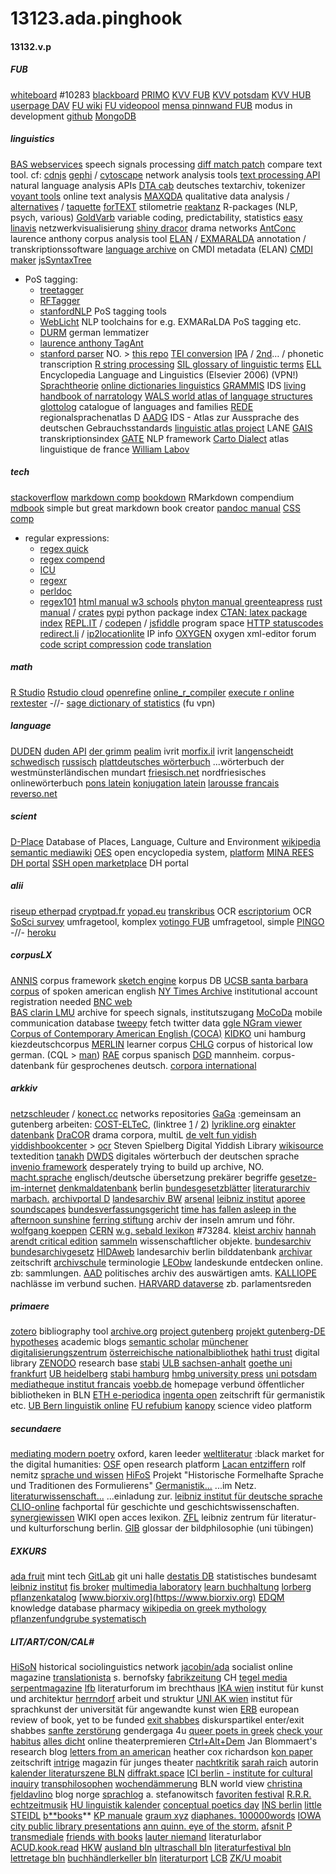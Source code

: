 # 13123.ada.pinghook
#### 13132.v.p
##### FUB
[whiteboard](https://mycampus.imp.fu-berlin.de/x/UxPj6c) #10283
[blackboard](https://fu-berlin.blackboard.com/webapps/portal/execute/tabs/tabAction?tab_tab_group_id=_1_1)
[PRIMO](https://fu-berlin.primo.exlibrisgroup.com/discovery/search?vid=49KOBV_FUB:FUB)
[KVV FUB](https://www.fu-berlin.de/vv/de/fb)
[KVV potsdam](https://puls.uni-potsdam.de/qisserver/rds?state=wtree&search=1&category=veranstaltung.browse&topitem=lectures&subitem=lectureindex&breadcrumb=lectureindex)
[KVV HUB](https://agnes.hu-berlin.de/lupo/rds?state=wtree&search=1&category=veranstaltung.browse&navigationPosition=functions%2Clectureindex&breadcrumb=lectureindex&topitem=functions&subitem=lectureindex)
[userpage DAV](https://webdav.zedat.fu-berlin.de)
[FU wiki](https://wikis.fu-berlin.de/spacedirectory/view.action)
[FU videopool](https://fu-berlin.eu.vbrickrev.com/#/media/all)
[mensa pinnwand FUB](https://userblogs.fu-berlin.de/mensapinnwand) modus in development
[github](https://github.com/esteeschwarz/DH_essais)
[MongoDB](https://cloud.mongodb.com)
##### linguistics
[BAS webservices](https://clarin.phonetik.uni-muenchen.de/BASWebServices/interface) speech signals processing
[diff match patch](https://neil.fraser.name/software/diff_match_patch/demos/diff.html) compare text tool. cf: [cdnjs](https://cdnjs.com/libraries/diff_match_patch)
[gephi](https://gephi.org) / [cytoscape](https://cytoscape.org/download.html) network analysis tools
[text processing API](http://text-processing.com) natural language analysis APIs
[DTA cab](https://www.deutschestextarchiv.de/public/cab/file) deutsches textarchiv, tokenizer
[voyant tools](https://voyant-tools.org) online text analysis
[MAXQDA](#) qualitative data analysis / [alternatives](https://alternativeto.net/software/maxqda/) / [taquette](https://www.taguette.org/getting-started.html)
[forTEXT](https://fortext.net/routinen/methoden/stilometrie) stilometrie
[reaktanz](https://reaktanz.de/?c=hacking&s=koRpus) R-packages (NLP, psych, various) 
[GoldVarb](https://albuquerque.bioinformatics.uottawa.ca/lab/software.html) variable coding, predictability, statistics
[easy linavis](https://exit.rotefadenbuecher.de/uni/public/ezlinavis/) netzwerkvisualisierung
[shiny dracor](https://shiny.dracor.org) drama networks
[AntConc](http://www.laurenceanthony.net/software/antconc/) laurence anthony corpus analysis tool
[ELAN](https://archive.mpi.nl/tla/elan) / [EXMARALDA](https://exmaralda.org) annotation / transkriptionssoftware
[language archive](https://archive.mpi.nl/tla/accepted-metadata) on CMDI metadata (ELAN)
[CMDI maker](https://cmdi-maker.uni-koeln.de)
[jsSyntaxTree](http://www.ironcreek.net/syntaxtree/)
- PoS tagging:
	- [treetagger](https://cis.uni-muenchen.de/~schmid/tools/TreeTagger/) 
	- [RFTagger](https://www.cis.lmu.de/~schmid/tools/RFTagger/) 
	- [stanfordNLP](https://nlp.stanford.edu/software/tagger.shtml) PoS tagging tools
	- [WebLicht](https://weblicht.sfs.uni-tuebingen.de/weblicht/) NLP toolchains for e.g. EXMARaLDA PoS tagging etc.
	- [DURM](https://www.semanticsoftware.info/durm-german-lemmatizer) german lemmatizer
	- [laurence anthony TagAnt](https://www.laurenceanthony.net/software/tagant/)
	- [stanford parser](http://nlp.stanford.edu:8080/parser/) NO. \> [this repo](https://github.com/stanfordnlp/CoreNLP)
[TEI conversion](https://oxgarage2.tei-c.org/#)
[IPA](https://ipa.typeit.org/full/) / [2nd](https://westonruter.github.io/ipa-chart/keyboard/)… / phonetic transcription
[R string processing](https://stringi.gagolewski.com)
[SIL glossary of linguistic terms](https://glossary.sil.org/term)
[ELL](https://dbis.ur.de/detail.php?bib_id=fub&colors=&ocolors=&lett=fs&tid=0&titel_id=6277) Encyclopedia Language and Linguistics (Elsevier 2006) (VPN!)
[Sprachtheorie](https://www.christianlehmann.eu/ling/ling_theo/index.html "Sprachtheorie")
[online dictionaries linguistics](http://mmmann.de/Sprache/online-wbb-ling.html)
[GRAMMIS](https://grammis.ids-mannheim.de/progr@mm/4055) IDS
[living handbook of narratology](http://www.lhn.uni-hamburg.de/contents.html)
[WALS world atlas of language structures](https://wals.info/feature/67A#2/25.5/148.2)
[glottolog](https://glottolog.org) catalogue of languages and families
[REDE](https://www.regionalsprache.de) regionalsprachenatlas D
[AADG](https://prowiki.ids-mannheim.de//bin/view/AADG/WebHome) IDS - Atlas zur Aussprache des deutschen Gebrauchsstandards
[linguistic atlas project](https://linguisticatlasproject.org) LANE
[GAIS](http://prowiki.ids-mannheim.de/bin/view/GAIS/TranskriptionIndex) transkriptionsindex
[GATE](https://gate.ac.uk/sale/tao/index.html) NLP framework
[Carto Dialect](http://lig-tdcge.imag.fr/cartodialect5/#/) atlas linguistique de france
[William Labov](https://www.ling.upenn.edu/~wlabov/)
##### tech
[stackoverflow](https://stackoverflow.com/questions)
[markdown comp](https://spec.commonmark.org/0.30/)
[bookdown](https://bookdown.org/yihui/rmarkdown/) RMarkdown compendium
[mdbook](https://rust-lang.github.io/mdBook/guide/installation.html) simple but great markdown book creator
[pandoc manual](https://pandoc.org/MANUAL.html)
[CSS comp](https://developer.mozilla.org/de/docs/Web/CSS/float)
- regular expressions:
	- [regex quick](https://ahkde.github.io/docs/misc/RegEx-QuickRef.htm#Common)
	- [regex compend](https://pubs.opengroup.org/onlinepubs/9699919799/basedefs/V1_chap09.html)
	- [ICU](https://unicode-org.github.io/icu/userguide/strings/regexp.html)
	- [regexr](https://regexr.com)
	- [perldoc](https://perldoc.perl.org/perlre#Regular-Expressions)
	- [regex101](https://regex101.com)
[html manual w3 schools](https://www.w3schools.com/html/)
[phyton manual greenteapress](https://greenteapress.com/thinkpython2/html/index.html)
[rust manual](https://doc.rust-lang.org/book/title-page.html) / [crates](https://crates.io)
[pypi](https://pypi.org) python package index
[CTAN: latex package index](https://ctan.org/pkg/)
[REPL.IT](https://replit.com/@JuliaNakotte/rainbow-poem#main.py) / [codepen](https://codepen.io) / [jsfiddle](https://jsfiddle.net/p3osqrdn/) program space
[HTTP statuscodes](https://de.wikipedia.org/wiki/HTTP-Statuscode#)
[redirect.li](https://redirect.li) / [ip2locationlite](https://www.ip2location.io/#ip2locationlite) IP info
[OXYGEN](https://www.oxygenxml.com/forum/) oxygen xml-editor forum
[code script compression](https://freecodingtools.org/online-minifier/python)
[code translation](https://www.codeconvert.ai/app)
##### math
[R Studio](https://www.rstudio.com)
[Rstudio cloud](https://posit.cloud)
[openrefine](https://openrefine.org/docs)
[online\_r\_compiler](https://www.online-ide.com/online_r_compiler)
[execute r online](https://www.tutorialspoint.com/execute_r_online.php)
[rextester](https://rextester.com/IXOWO88708) -//-
[sage dictionary of statistics](https://methods.sagepub.com/reference/the-sage-dictionary-of-statistics) (fu vpn)
##### language
[DUDEN](https://www.munzinger.de/search/query?query.id=query-duden)
[duden API](https://api.duden.io/?shell#introduction)
[der grimm](http://woerterbuchnetz.de/cgi-bin/WBNetz/wbgui_py?sigle=DWB&mode=Vernetzung&hitlist=&patternlist=&lemid=GA00001#XGA00001)
[pealim](https://www.pealim.com/search/?q=%D7%A9%D7%A2%D7%A9%D7%A2) ivrit
[morfix.il](https://www.morfix.co.il/%D7%9E%D7%99%D7%97%D7%93%D7%95%D7%AA) ivrit
[langenscheidt schwedisch](https://de.langenscheidt.com/deutsch-schwedisch/ahnung)
[russisch](http://www.russian-online.net/de_start/grammatik/index.php)
[plattdeutsches wörterbuch](http://neon.niederlandistik.fu-berlin.de/de/plattdeutsch/wb?such=wichel) ...wörterbuch der westmünsterländischen mundart
[friesisch.net](https://www.friesisch.net) nordfriesisches onlinewörterbuch
[pons latein](https://de.pons.com/%C3%BCbersetzung/latein-deutsch/manus)
[konjugation latein](http://www.lateinseiten.de/konjugator/kon80/index.htm)
[larousse francais](https://www.larousse.fr/dictionnaires/allemand-francais)
[reverso.net](https://konjugator.reverso.net/konjugation-russisch-verb-%D1%83%D1%87%D0%B8%D1%82%D1%8C%D1%81%D1%8F.html)
##### scient
[D-Place](https://d-place.org) Database of Places, Language, Culture and Environment
[wikipedia](https://www.wikipedia.de)
[semantic mediawiki](https://www.semantic-mediawiki.org/wiki/Semantic_MediaWiki)
[OES](https://github.com/open-encyclopedia-system/) open encyclopedia system, [platform](https://www.open-encyclopedia-system.org/about-OES/using_oes/index.html)
[MINA REES DH portal](https://libguides.gc.cuny.edu/digital_tools_consult)
[SSH open marketplace](https://marketplace.sshopencloud.eu) DH portal
##### alii
[riseup etherpad](https://pad.riseup.net)
[cryptpad.fr](https://cryptpad.fr)
[yopad.eu](https://yopad.eu)
[transkribus](https://readcoop.eu/transkribus) OCR
[escriptorium](https://gitlab.com/scripta/escriptorium) OCR
[SoSci survey](https://www.soscisurvey.de/admin/index.php) umfragetool, komplex
[votingo FUB](https://votingo.cedis.fu-berlin.de) umfragetool, simple
[PINGO](https://pingo.coactum.de/ "PINGO") -//-
[heroku](https://www.heroku.com)
##### corpusLX
[ANNIS](https://corpus-tools.org/annis/) corpus framework
[sketch engine](https://auth.sketchengine.eu/#login) korpus DB
[UCSB santa barbara corpus](https://www.linguistics.ucsb.edu/research/santa-barbara-corpus) of spoken american english
[NY Times Archive](https://fu-berlin.primo.exlibrisgroup.com/permalink/49KOBV_FUB/1v1tp5h/alma9961302613102883) institutional account registration needed
[BNC web](http://bncweb.lancs.ac.uk/cgi-binbncXML/BNCquery.pl?theQuery=search&urlTest=yes)  
[BAS clarin LMU](https://clarin.phonetik.uni-muenchen.de/BASRepository/) archive for speech signals, institutszugang
[MoCoDa](http://mocoda.spracheinteraktion.de/?site=suche) mobile communication database
[tweepy](https://docs.tweepy.org/en/stable/getting_started.html) fetch twitter data
[ggle NGram viewer](https://books.google.com/ngrams/graph?content=yani&year_start=1950&year_end=2019&corpus=31&smoothing=3&direct_url=t1%3B%2Cyani%3B%2Cc0)
[Corpus of Contemporary American English (COCA)](https://www.english-corpora.org/coca/ "Corpus of Contemporary American English (COCA)")
[KIDKO](https://corpora.uni-hamburg.de/annis/kidko) uni hamburg kiezdeutschcorpus
[MERLIN](https://www.merlin-platform.eu/#) learner corpus
[CHLG](https://www.chlg.ugent.be/corpus/) corpus of historical low german. (CQL \> [man](https://corpussearch.sourceforge.net/CS-manual/SearchFunctions.html))
[RAE](http://corpus.rae.es/creanet.html "corpus.rae.es/creanet.html") corpus spanisch
[DGD](https://dgd.ids-mannheim.de/) mannheim. corpus-datenbank für gesprochenes deutsch.
[corpora international](https://app.sketchengine.eu/#corpus?tab=basic&cat=all&sketches=0&lang=&lang2=&query=&showOld=0)
##### arkkiv
[netzschleuder](https://networks.skewed.de) / [konect.cc](http://konect.cc) networks repositories
[GaGa](https://www.gaga.net/pgdp/default.php) :gemeinsam an gutenberg arbeiten:
[COST-ELTeC](https://distantreading.github.io/ELTeC/), (linktree [1](https://lipogg.github.io/textanalyse-mit-r/exkurs-xml-tei-und-xpath.html#wo-findet-man-korpora-die-in-xml-tei-ausgezeichnet-sind) / [2](https://github.com/COST-ELTeC/ELTeC))
[lyrikline.org](https://www.lyrikline.org/de/gedichte/svalbard-paem-15118)
[einakter datenbank](https://einakter.dracor.org/plays)
[DraCOR](https://dracor.org) drama corpora, multiL
[de velt fun yidish](https://yiddish.haifa.ac.il/Stories.html)
[yiddishbookcenter](https://www.yiddishbookcenter.org/collections) \> [ocr](https://ocr.yiddishbookcenter.org/accounts/login/) Steven Spielberg Digital Yiddish Library
[wikisource](https://de.wikisource.org/wiki/Index:Koller_-_Der_Zauberstein.pdf) textedition
[tanakh](http://www.tanach.us)
[DWDS](https://dwds.de) digitales wörterbuch der deutschen sprache
[invenio framework](https://invenio.readthedocs.io/en/latest/getting-started/quickstart/installation.html#create-an-invenio-instance) desperately trying to build up archive, NO.
[macht.sprache](https://www.machtsprache.de/) englisch/deutsche übersetzung prekärer begriffe
[gesetze-im-internet](http://www.gesetze-im-internet.de/index.html)
[denkmaldatenbank](http://www.stadtentwicklung.berlin.de/denkmal/liste%5C_karte%5C_datenbank/de/denkmaldatenbank/) berlin
[bundesgesetzblätter](https://www.bgbl.de/xaver/bgbl/start.xav#__bgbl__%2F%2F*%5B%40attr_id%3D%27I_2021_16_inhaltsverz%27%5D__1618765792410)
[literaturarchiv marbach.](http://www.dla-marbach.de/katalog)
[archivportal D](https://www.archivportal-d.de)
[landesarchiv BW](https://www.landesarchiv-bw.de/ead)
[arsenal](http://films.arsenal-berlin.de/index.php)
[leibniz institut](https://www.ifz-muenchen.de/das-archiv/)
[aporee soundscapes](https://aporee.org/maps/)
[bundesverfassungsgericht](http://www.bverfg.de/e/rs20070613%5C_1bvr178305.html)
[time has fallen asleep in the afternoon sunshine](http://timehasfallenasleepintheafternoonsunshine.be)
[ferring stiftung](https://ferring-stiftung.de/inselarchive/archiv/) archiv der inseln amrum und föhr.
[wolfgang koeppen](http://www.koeppen-jugend.de)
[CERN](http://cds.cern.ch/collection/CERN%20Archives%20Temporary?ln=de)
[w.g. sebald lexikon](http://www.wgsebald.de) #73284.
[kleist archiv](http://www.kleist.org/index.php)
[hannah arendt critical edition](https://hannah-arendt-edition.net/home?lang=de)
[sammeln](https://sammeln.hypotheses.org/category/was-sind-sammlungen) wissenschaftlicher objekte.
[bundesarchiv](https://invenio.bundesarchiv.de/invenio/login.xhtml)
[bundesarchivgesetz](https://www.bundesarchiv.de/DE/Navigation/Meta/Ueber-uns/Rechtsgrundlagen/Bundesarchivgesetz/bundesarchivgesetz.html)
[HIDAweb](http://www.landesarchiv-berlin-bilddatenbank.de/hida4web-LAB/search?browse-all=yes) landesarchiv berlin bilddatenbank
[archivar](http://www.archive.nrw.de/archivar/index.html) zeitschrift
[archivschule](https://www.archivschule.de/uploads/Forschung/ArchivwissenschaftlicheTerminologie/Terminologie.html) terminologie
[LEObw](https://www.leo-bw.de/themenmodul/sudwestdeutsche-archivalienkunde/archivaliengattungen/sammlungen) landeskunde entdecken online. zb: sammlungen.
[AAD](https://archiv.diplo.de/arc-de/das-politische-archiv) politisches archiv des auswärtigen amts.
[KALLIOPE](https://kalliope-verbund.info/de/ueber-kalliope/historie.html) nachlässe im verbund suchen.
[HARVARD dataverse](https://dataverse.harvard.edu/dataset.xhtml?persistentId=doi:10.7910/DVN/L4OAKN&version=1.0) zb. parlamentsreden
##### primaere
[zotero](https://www.zotero.org/support/beta_builds) bibliography tool
[archive.org](https://archive.org/details/diekrisisdereuro00pann/)
[project gutenberg](https://gutenberg.org/ebooks/)
[projekt gutenberg-DE](https://www.projekt-gutenberg.org)
[hypotheses](https://reticular.hypotheses.org/1745) academic blogs
[semantic scholar](https://www.semanticscholar.org)
[münchener digitalisierungszentrum](https://www.digitale-sammlungen.de/index.html?c=sammlungen_liste&l=de%7Cm%C3%BCnchener%20digitalisierungszentrum)
[österreichische nationalbibliothek](https://data.onb.ac.at/rec/AC10183969)
[hathi trust](https://catalog.hathitrust.org/Record/009802727) digital library
[ZENODO](https://www.zenodo.org) research base
[stabi](https://digital.staatsbibliothek-berlin.de) 
[ULB sachsen-anhalt](http://digital.bibliothek.uni-halle.de/hd/) 
[goethe uni frankfurt](http://sammlungen.ub.uni-frankfurt.de) 
[UB heidelberg](https://www.ub.uni-heidelberg.de/helios/Welcome.html)
[stabi hamburg](https://digitalisate.sub.uni-hamburg.de/startseite.html)
[hmbg university press](https://blogs.sub.uni-hamburg.de/hup/)
[uni potsdam](https://www.uni-potsdam.de/de/svm/index)
[mediatheque institut francais](https://www.ifbibliothek.de)
[voebb.de](https://voebb.de) homepage verbund öffentlicher bibliotheken in BLN
[ETH e-periodica](https://www.e-periodica.ch/digbib/view?pid=alp-004:1953:21::823#585)
[ingenta open](https://www.ingentaopen.com/content/journals/22351272/28/2) zeitschrift für germanistik etc.
[UB Bern linguistik online](https://bop.unibe.ch/linguistik-online/)
[FU refubium](https://refubium.fu-berlin.de/handle/fub188/2/discover)
[kanopy](https://fuberlin.kanopy.com/video/linguists-3) science video platform
##### secundaere
[mediating modern poetry](https://mmp.mml.ox.ac.uk) oxford, karen leeder
[weltliteratur](https://weltliteratur.net) :black market for the digital humanities:
[OSF](https://osf.io) open research platform
[Lacan entziffern](https://lacan-entziffern.de/anderer/metapher-und-metonymie/) rolf nemitz
[sprache und wissen](http://sprache-und-wissen.de)
[HiFoS](http://www.hifos.uni-trier.de/index.html) Projekt "Historische Formelhafte Sprache und Traditionen des Formulierens"
[Germanistik...](https://www.germanistik-im-netz.de/recherchieren/datenquellen/) ...im Netz.
[literaturwissenschaft...](http://www.einladung-zur-literaturwissenschaft.de/index.html) ...einladung zur.
[leibniz institut für deutsche sprache](https://www1.ids-mannheim.de/onlineangebote)
[CLIO-online](https://www.clio-online.de) fachportal für geschichte und geschichtswissenschaften.
[synergiewissen](https://www.zflprojekte.de/synergie/doku.php) WIKI open acces lexikon.
[ZFL](https://www.zfl-berlin.org/das-zfl.html) leibniz zentrum für literatur- und kulturforschung berlin.
[GIB](http://www.gib.uni-tuebingen.de/netzwerk/glossar/index.php?title=GIB_-_Glossar_der_Bildphilosophie:Portal) glossar der bildphilosophie (uni tübingen)
##### EXKURS
[ada fruit](https://learn.adafruit.com/minty-boost/icharging) mint tech
[GitLab](https://gitlab.informatik.uni-halle.de/explore/projects?non_archived=true&page=6&sort=latest_activity_desc) git uni halle
[destatis DB](https://www-genesis.destatis.de/genesis/online) statistisches bundesamt
[leibniz institut](https://www.ifz-muenchen.de/das-archiv/)
[fis broker](https://www.stadtentwicklung.berlin.de/geoinformation/fis-broker/%7Cfis%20broker)
[multimedia laboratory](http://medialab.di.unipi.it/Resource/POS/)
[learn buchhaltung](https://www.rechnungswesen-info.de/buchfuehrung.html)
[lorberg pflanzenkatalog](http://www.lorberg.com/de/)
[www.biorxiv.org](https://www.biorxiv.org)
[EDQM](https://www.edqm.eu/en/knowledge-database) knowledge database pharmacy
[wikipedia on greek mythology](https://de.wikipedia.org/wiki/Liste_der_Gestalten_der_griechischen_Mythologie/A)
[pflanzenfundgrube systematisch](http://pflanzenfundgrube.zum.de/cgi-bin/show.app)
##### LIT/ART/CON/CAL# 
[HiSoN](https://hison.org) historical sociolinguistics network
[jacobin/ada](https://jacobin.de/) socialist online magazine
[translationista](https://translationista.com/2022/09/notes-from-the-magic-mountain-9-12-22.html) s. bernofsky
[fabrikzeitung](https://www.fabrikzeitung.ch/still-jenny-from-the-block/#) CH
[tegel media](https://tegelmedia.net/#content)
[serpentmagazine](https://serpentmagazine.github.io)
[lfb](https://lfbrecht.de/events/) literaturforum im brechthaus
[IKA wien](https://ika.akbild.ac.at) institut für kunst und architektur
[herrndorf](https://www.wolfgang-herrndorf.de) arbeit und struktur
[UNI AK wien](https://sprachkunst.uni-ak.ac.at) institut für sprachkunst der universität für angewandte kunst wien
[ERB](https://europeanreviewofbooks.com) european review of book, yet to be funded
[exit shabbes](https://userblogs.fu-berlin.de/exitshabbes) diskurspartikel enter/exit shabbes
[sanfte zerstörung](https://sanfte-zerstoerung.de/index.php) gendergaga 4u
[queer poets in greek](https://queerpoets.com/maggie-smith/)
[check your habitus](https://checkyourhabitus.com)
[alles dicht](https://allesdichtmachen.de) online theaterpremieren
[Ctrl+Alt+Dem](https://alternative-democracy-research.org) Jan Blommaert's research blog
[letters from an american](https://heathercoxrichardson.substack.com) heather cox richardson
[kon paper](https://kon-paper.com) zeitschrift
[intrige](https://intrige.ch) magazin für junges theater
[nachtkritik](https://nachtkritik.de/index.php?option=com_content&view=featured&Itemid=100190)
[sarah raich](https://www.sarah-raich.de/die-fehlenden-buecher) autorin
[kalender literaturszene BLN](https://www.literaturszene.berlin/kalender/)
[diffrakt.space](http://diffrakt.space/en/en-plein-air-ethnographies-of-the-digital/)
[ICI berlin - institute for cultural inquiry](https://www.ici-berlin.org)
[transphilosophen](http://transphilosophisch.de)
[wochendämmerung](https://wochendaemmerung.de) BLN world view
[christina fjeldavlino](https://christinafjeldavlino.home.blog) blog norge
[sprachlog](http://www.sprachlog.de/2011/12/14/frauen-natuerlich-ausgenommen/) a. stefanowitsch
[favoriten festival](http://favoriten-festival.de/magazin?topic=51)
[R.R.R.](http://rrr.haus-des-wandels.de)
[echtzeitmusik](http://www.echtzeitmusik.de/index.php?page=calendar)
[HU linguistik kalender](https://hpsg.hu-berlin.de/Events/)
[conceptual poetics day](http://www.conceptualpoeticsday.org)
[INS berlin](http://www.necronauts.net/berlin/documents/index)
[little STEIDL](https://littlesteidl.de/haus-fuer-einen-kunstverlag/)
[b**books](http://www.b-books.de/share.htm)**
[KP manuale](https://kirstenpalz.com/100-manual)
[graum xyz](https://www.graum.xyz/publications/)
[diaphanes. 100000words](http://100000words.net)
[IOWA city public library presentations](https://iwp.uiowa.edu/archives/iowa-city-public-library-presentations/2016)
[ann quinn. eye of the storm.](https://annquinn.org/eye-of-the-storm-vai/)
[afsnit P](https://afsnitp.dk/galleri/archiveszaroum/)
[transmediale](https://transmediale.de/journal)
[friends with books](https://www.friendswithbooks.org)
[lauter niemand](http://www.lauter-niemand.de) literaturlabor
[ACUD.kook.read](https://acudmachtneu.de/spaces/studio/)
[HKW](https://www.hkw.de/de/index.php)
[ausland bln](https://ausland-berlin.de)
[ultraschall bln](https://ultraschallberlin.de)
[literaturfestival bln](http://literaturfestival.com)
[lettretage bln](https://www.lettretage.de)
[buchhändlerkeller bln](http://www.buchhaendlerkeller-berlin.de)
[literaturport](https://www.literaturport.de/autorenlexikon/)
[LCB](https://lcb.de)
[ZK/U moabit](https://www.zku-berlin.org)
